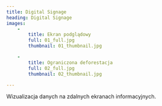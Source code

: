 ```yaml
---
title: Digital Signage
heading: Digital Signage
images:
    -
        title: Ekran podglądowy
        full: 01_full.jpg
        thumbnail: 01_thumbnail.jpg

    -
        title: Ograniczona deforestacja
        full: 02_full.jpg
        thumbnail: 02_thumbnail.jpg

---
```


Wizualizacja danych na zdalnych ekranach informacyjnych.
